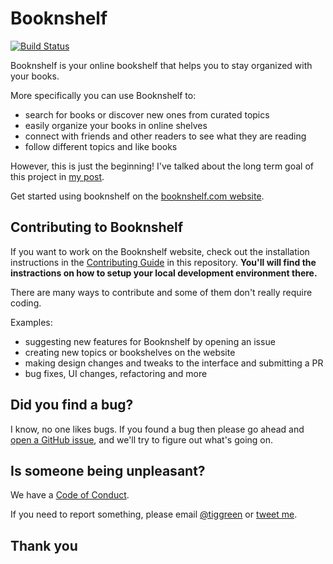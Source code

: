 # Booknshelf
[![Build Status](https://travis-ci.com/tiggreen/booknshelf.svg?token=5yTUaMZbo4c2WU4m6zsD&branch=master)](https://travis-ci.com/tiggreen/booknshelf)

Booknshelf is your online bookshelf that helps you to stay organized with your books.

More specifically you can use Booknshelf to:

- search for books or discover new ones from curated topics
- easily organize your books in online shelves
- connect with friends and other readers to see what they are reading
- follow different topics and like books

However, this is just the beginning! I've talked about the long term goal of this project in [my post](https://medium/@tik).

Get started using booknshelf on the [booknshelf.com website](https://booknshelf.com).

## Contributing to Booknshelf

If you want to work on the Booknshelf website, check out the installation instructions in the [Contributing Guide](https://github.com/booknshelf/booknshelf.com/blob/master/CONTRIBUTING.md) in this repository. 
**You'll will find the instractions on how to setup your local development environment there.**

There are many ways to contribute and some of them don't really require coding.

Examples:

- suggesting new features for Booknshelf by opening an issue
- creating new topics or bookshelves on the website
- making design changes and tweaks to the interface and submitting a PR
- bug fixes, UI changes, refactoring and more

## Did you find a bug?

I know, no one likes bugs. If you found a bug then please go ahead and [open a GitHub issue](https://github.com/booknshelf/booknshelf.com/issues), and we'll try to figure out what's going on.

## Is someone being unpleasant?

We have a [Code of Conduct](https://github.com/booknshelf/booknshelf.com/blob/master/CODE_OF_CONDUCT.md).

If you need to report something, please email [@tiggreen](https://github.com/tiggreen) or [tweet me](https://twitter.com/tiggreen).

## Thank you

